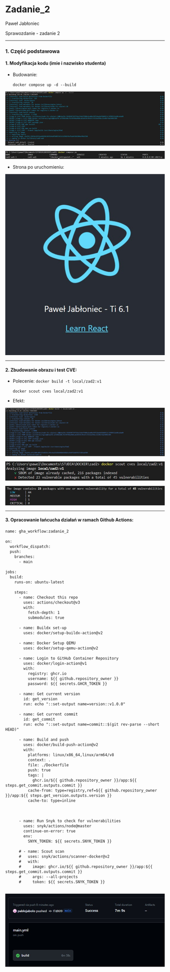 # Zadanie_2

Paweł Jabłoniec

Sprawozdanie - zadanie 2

---

### 1. Część podstawowa

#### 1. Modyfikacja kodu (imie i nazwisko studenta)

* Budowanie:

    `docker compose up -d --build`

![Budowanie aplikacji](img/compose.jpg)

![Budowanie aplikacji](img/compose_ps.jpg)


* Strona po uruchomieniu:

![Strona](img/app_web.jpg)

---

#### 2. Zbudowanie obrazu i test CVE:
* Polecenie:
    `docker build -t local/zad2:v1`

    `docker scout cves local/zad2:v1`

* Efekt:

![Budowanie aplikacji](img/build.jpg)

![CVES1](img/cves1.jpg)

![CVES2](img/cves2.jpg)

---

#### 3. Opracowanie łańcucha działań w ramach Github Actions:

```
name: gha_workflow:zadanie_2

on:
  workflow_dispatch:
  push:
    branches:
      - main

jobs:
  build:
    runs-on: ubuntu-latest
    
    steps:
      - name: Checkout this repo
        uses: actions/checkout@v3
        with:
          fetch-depth: 1
          submodules: true

      - name: Buildx set-up
        uses: docker/setup-buildx-action@v2
        
      - name: Docker Setup QEMU
        uses: docker/setup-qemu-action@v2

      - name: Login to GitHub Container Repository
        uses: docker/login-action@v1
        with:
          registry: ghcr.io
          username: ${{ github.repository_owner }}
          password: ${{ secrets.GHCR_TOKEN }}

      - name: Get current version
        id: get_version
        run: echo "::set-output name=version::v1.0.0"

      - name: Get current commit
        id: get_commit
        run: echo "::set-output name=commit::$(git rev-parse --short HEAD)"

      - name: Build and push
        uses: docker/build-push-action@v2
        with:
          platforms: linux/x86_64,linux/arm64/v8
          context: .
          file: ./Dockerfile
          push: true
          tags: |
            ghcr.io/${{ github.repository_owner }}/app:${{ steps.get_commit.outputs.commit }}
          cache-from: type=registry,ref=${{ github.repository_owner }}/app:${{ steps.get_version.outputs.version }}
          cache-to: type=inline



      - name: Run Snyk to check for vulnerabilities
        uses: snyk/actions/node@master
        continue-on-error: true
        env:
          SNYK_TOKEN: ${{ secrets.SNYK_TOKEN }}

      # - name: Scout scan
      #   uses: snyk/actions/scanner-docker@v2
      #   with:
      #     image: ghcr.io/${{ github.repository_owner }}/app:${{ steps.get_commit.outputs.commit }}
      #     args: --all-projects
      #     token: ${{ secrets.SNYK_TOKEN }}
      
```

![Workflow](img/workflow_build.jpg)